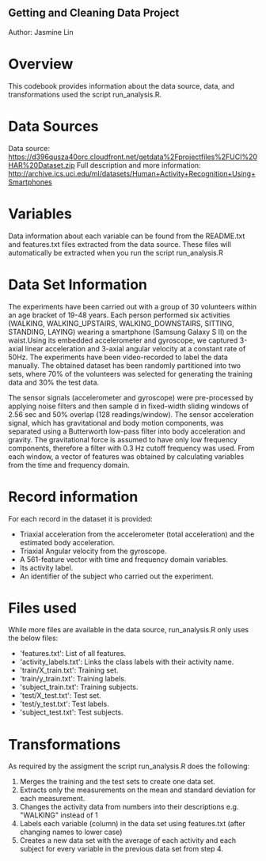 ## Getting and Cleaning Data Project

Author: Jasmine Lin

# Overview
This codebook provides information about the data source, data, and transformations used the script run_analysis.R.
# Data Sources

Data source: https://d396qusza40orc.cloudfront.net/getdata%2Fprojectfiles%2FUCI%20HAR%20Dataset.zip
Full description and more information: http://archive.ics.uci.edu/ml/datasets/Human+Activity+Recognition+Using+Smartphones

# Variables
Data information about each variable can be found from the README.txt and features.txt files extracted from the data source.
These files will automatically be extracted when you run the script run_analysis.R

# Data Set Information
The experiments have been carried out with a group of 30 volunteers within an age bracket of 19-48 years.
Each person performed six activities (WALKING, WALKING_UPSTAIRS, WALKING_DOWNSTAIRS, SITTING, STANDING, LAYING) wearing a smartphone (Samsung Galaxy S II) on the waist.Using its embedded accelerometer and gyroscope, we captured 3-axial linear acceleration and 3-axial angular velocity at a constant rate of 50Hz. The experiments have been video-recorded to label the data manually. The obtained dataset has been randomly partitioned into two sets, where 70% of the volunteers was selected for generating the training data and 30% the test data.

The sensor signals (accelerometer and gyroscope) were pre-processed by applying noise filters and then sample d in fixed-width sliding windows of 2.56 sec and 50% overlap (128 readings/window). The sensor acceleration signal, which has gravitational and body motion components, was separated using a Butterworth low-pass filter into body acceleration and gravity. The gravitational force is assumed to have only low frequency components, therefore a filter with 0.3 Hz cutoff frequency was used. From each window, a vector of features was obtained by calculating variables from the time and frequency domain.

# Record information
For each record in the dataset it is provided:
- Triaxial acceleration from the accelerometer (total acceleration) and the estimated body acceleration.
- Triaxial Angular velocity from the gyroscope.
- A 561-feature vector with time and frequency domain variables.
- Its activity label.
- An identifier of the subject who carried out the experiment.

# Files used
While more files are available in the data source, run_analysis.R only uses the below files:
- 'features.txt': List of all features.
- 'activity_labels.txt': Links the class labels with their activity name.
- 'train/X_train.txt': Training set.
- 'train/y_train.txt': Training labels.
- 'subject_train.txt': Training subjects.
- 'test/X_test.txt': Test set.
- 'test/y_test.txt': Test labels.
- 'subject_test.txt': Test subjects.

# Transformations
As required by the assigment the script run_analysis.R does the following:
1. Merges the training and the test sets to create one data set.
2. Extracts only the measurements on the mean and standard deviation for each measurement.
3. Changes the activity data from numbers into their descriptions e.g. "WALKING" instead of 1
4. Labels each variable (column) in the data set using features.txt (after changing names to lower case)
5. Creates a new data set with the average of each activity and each subject for every variable in the previous data set from step 4.

